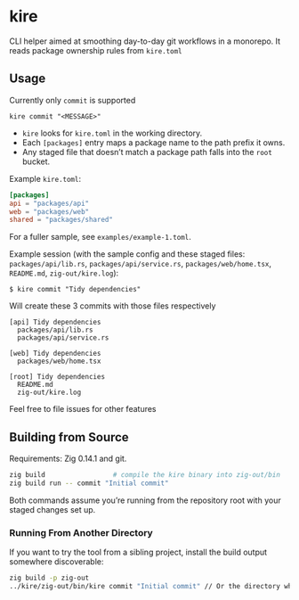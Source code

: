 # kire

CLI helper aimed at smoothing day-to-day git workflows in a monorepo. It reads package ownership rules from `kire.toml` 


## Usage

Currently only `commit` is supported

```
kire commit "<MESSAGE>"
```

- `kire` looks for `kire.toml` in the working directory.
- Each `[packages]` entry maps a package name to the path prefix it owns.
- Any staged file that doesn’t match a package path falls into the `root` bucket.

Example `kire.toml`:

```toml
[packages]
api = "packages/api"
web = "packages/web"
shared = "packages/shared"
```

For a fuller sample, see `examples/example-1.toml`.

Example session (with the sample config and these staged files: `packages/api/lib.rs`, `packages/api/service.rs`, `packages/web/home.tsx`, `README.md`, `zig-out/kire.log`):

```
$ kire commit "Tidy dependencies"
```
Will create these 3 commits with those files respectively
```
[api] Tidy dependencies
  packages/api/lib.rs
  packages/api/service.rs

[web] Tidy dependencies
  packages/web/home.tsx

[root] Tidy dependencies
  README.md
  zig-out/kire.log
```

Feel free to file issues for other features 


## Building from Source

Requirements: Zig 0.14.1 and git.

```bash
zig build                 # compile the kire binary into zig-out/bin
zig build run -- commit "Initial commit"
```

Both commands assume you’re running from the repository root with your staged changes set up.

### Running From Another Directory

If you want to try the tool from a sibling project, install the build output somewhere discoverable:

```bash
zig build -p zig-out
../kire/zig-out/bin/kire commit "Initial commit" // Or the directory where kire is cloned
```
